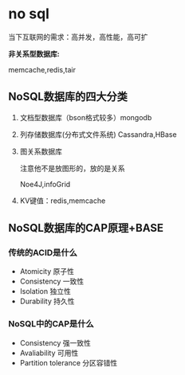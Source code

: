 # no sql

当下互联网的需求：高并发，高性能，高可扩

**非关系型数据库:**

memcache,redis,tair

## NoSQL数据库的四大分类

1. 文档型数据库（bson格式较多）mongodb

2. 列存储数据库(分布式文件系统) Cassandra,HBase

3. 图关系数据库

   注意他不是放图形的，放的是关系

   Noe4J,infoGrid

4. KV键值：redis,memcache

## NoSQL数据库的CAP原理+BASE

### 传统的ACID是什么

- Atomicity 原子性
- Consistency 一致性
- Isolation 独立性
-  Durability 持久性

### NoSQL中的CAP是什么

- Consistency 强一致性
- Avaliability 可用性
- Partition tolerance 分区容错性